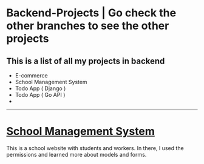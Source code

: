 ﻿# Backend-Projects | Go check the other branches to see the other projects

<h2>This is a list of all my projects in backend</h2>

- E-commerce
- School Management System
- Todo App ( Django )
- Todo App ( Go API )
- 
________________________________________________________________________________________________________________________________________________


<h1><u>School Management System</u></h1>

This is a school website with students and workers.
In there, I used the permissions and learned more about models and forms.
